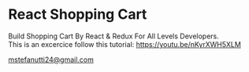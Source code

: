 # React Shopping Cart 
Build Shopping Cart By React & Redux For All Levels Developers. \
This is an excercice follow this tutorial:
https://youtu.be/nKyrXWH5XLM  


mstefanutti24@gmail.com